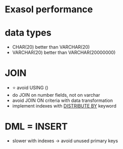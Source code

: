 # Exasol performance

# data types
* CHAR(20) better than VARCHAR(20)
* VARCHAR(20) better than VARCHAR(20000000)

# JOIN 
* :star: avoid USING ()
* do JOIN on number fields, not on varchar
* avoid JOIN ON criteria with data transformation
* implement indexes with [DISTRIBUTE BY]() keyword

# DML = INSERT
* slower with indexes → avoid unused primary keys

